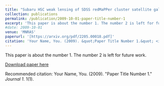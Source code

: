```yaml
---
title: "Subaru HSC weak lensing of SDSS redMaPPer cluster satellite galaxies: Empirical upper limit on orphan fractions"
collection: publications
permalink: /publication/2009-10-01-paper-title-number-1
excerpt: 'This paper is about the number 1. The number 2 is left for future work.'
#date: 2009-10-01
venue: 'MNRAS'
paperurl: '[https://arxiv.org/pdf/2205.00018.pdf]'
citation: 'Your Name, You. (2009). &quot;Paper Title Number 1.&quot; <i>Journal 1</i>. 1(1).'
---
```

This paper is about the number 1. The number 2 is left for future work.

[Download paper here](https://arxiv.org/pdf/2205.00018.pdf)

Recommended citation: Your Name, You. (2009). "Paper Title Number 1." <i>Journal 1</i>. 1(1).
